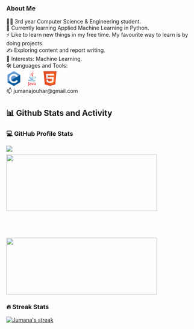 <h3>
About Me
</h3>
👩‍💻 3rd year Computer Science & Engineering student. <br>
🌱 Currently learning Applied Machine Learning in Python.<br>
⚡ Like to learn new things in my free time. My favourite way to learn is by doing projects. <br>
✍️ Exploring content and report writing. <br>
🧡 Interests: Machine Learning. <br>
🛠️ Languages and Tools:
  <div>
  <img src="https://github.com/devicons/devicon/blob/master/icons/c/c-original.svg" title="C" alt-"C" width="40" height="40"/>&nbsp;
  <img src="https://github.com/devicons/devicon/blob/master/icons/java/java-original-wordmark.svg" title="Java" alt="Java" width="40" height="40"/>&nbsp;
  <img src="https://github.com/devicons/devicon/blob/master/icons/html5/html5-original.svg" title="HTML5" alt="HTML" width="40" height="40"/> <br>
📫 jumanajouhar@gmail.com
<br>
<h2>📊 Github Stats and Activity</h2>
<h3>💻 GitHub Profile Stats</h3>
<img align="left" src="https://visitor-badge.laobi.icu/badge?page_id=jumanajouhar"/>
<h1 align="center"></h1>
<img align="left" height="150px" width="400px" src="https://github-readme-stats.vercel.app/api?username=jumanajouhar&count_private=true&show_icons=true&theme=tokyonight" />
<img align="center" height="150px" width="400px" src="https://github-readme-stats.vercel.app/api/top-langs/?username=jumanajouhar&layout=compact&theme=aura&langs_count=9" />
<img height="150" />
<h3>🔥 Streak Stats</h3>
<p>
<a href="#">
<img alt="Jumana's streak" src="https://streak-stats.demolab.com/?user=jumanajouhar&theme=dracula&hide_border=true&background=000000EE"/>
</a>
</p>
